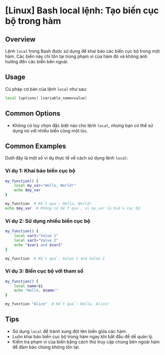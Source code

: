 # [Linux] Bash local lệnh: Tạo biến cục bộ trong hàm

## Overview
Lệnh `local` trong Bash được sử dụng để khai báo các biến cục bộ trong một hàm. Các biến này chỉ tồn tại trong phạm vi của hàm đó và không ảnh hưởng đến các biến bên ngoài.

## Usage
Cú pháp cơ bản của lệnh `local` như sau:
```bash
local [options] [variable_name=value]
```

## Common Options
- Không có tùy chọn đặc biệt nào cho lệnh `local`, nhưng bạn có thể sử dụng nó với nhiều biến cùng một lúc.

## Common Examples
Dưới đây là một số ví dụ thực tế về cách sử dụng lệnh `local`:

### Ví dụ 1: Khai báo biến cục bộ
```bash
my_function() {
    local my_var="Hello, World!"
    echo $my_var
}

my_function  # Kết quả: Hello, World!
echo $my_var  # Không có kết quả, vì my_var là biến cục bộ
```

### Ví dụ 2: Sử dụng nhiều biến cục bộ
```bash
my_function() {
    local var1="Value 1"
    local var2="Value 2"
    echo "$var1 and $var2"
}

my_function  # Kết quả: Value 1 and Value 2
```

### Ví dụ 3: Biến cục bộ với tham số
```bash
my_function() {
    local name=$1
    echo "Hello, $name!"
}

my_function "Alice"  # Kết quả: Hello, Alice!
```

## Tips
- Sử dụng `local` để tránh xung đột tên biến giữa các hàm.
- Luôn khai báo biến cục bộ trong hàm ngay khi bắt đầu để dễ quản lý.
- Kiểm tra phạm vi của biến bằng cách thử truy cập chúng bên ngoài hàm để đảm bảo chúng không tồn tại.